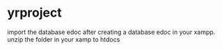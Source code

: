 # yrproject
import the database edoc after creating a database edoc in your xampp.
unzip the folder in your xamp to htdocs
